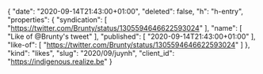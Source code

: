 {
  "date": "2020-09-14T21:43:00+01:00",
  "deleted": false,
  "h": "h-entry",
  "properties": {
    "syndication": [
      "https://twitter.com/Brunty/status/1305594646622593024"
    ],
    "name": [
      "Like of @Brunty's tweet"
    ],
    "published": [
      "2020-09-14T21:43:00+01:00"
    ],
    "like-of": [
      "https://twitter.com/Brunty/status/1305594646622593024"
    ]
  },
  "kind": "likes",
  "slug": "2020/09/juynh",
  "client_id": "https://indigenous.realize.be"
}
